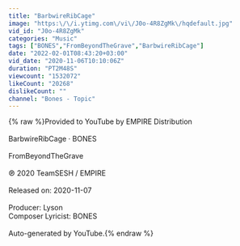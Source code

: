 ```yaml
---
title: "BarbwireRibCage"
image: "https:\/\/i.ytimg.com\/vi\/J0o-4R8ZgMk\/hqdefault.jpg"
vid_id: "J0o-4R8ZgMk"
categories: "Music"
tags: ["BONES","FromBeyondTheGrave","BarbwireRibCage"]
date: "2022-02-01T08:43:20+03:00"
vid_date: "2020-11-06T10:10:06Z"
duration: "PT2M48S"
viewcount: "1532072"
likeCount: "20268"
dislikeCount: ""
channel: "Bones - Topic"
---
```

{% raw %}Provided to YouTube by EMPIRE Distribution<br /><br />BarbwireRibCage · BONES<br /><br />FromBeyondTheGrave<br /><br />℗ 2020 TeamSESH / EMPIRE<br /><br />Released on: 2020-11-07<br /><br />Producer: Lyson<br />Composer  Lyricist: BONES<br /><br />Auto-generated by YouTube.{% endraw %}
